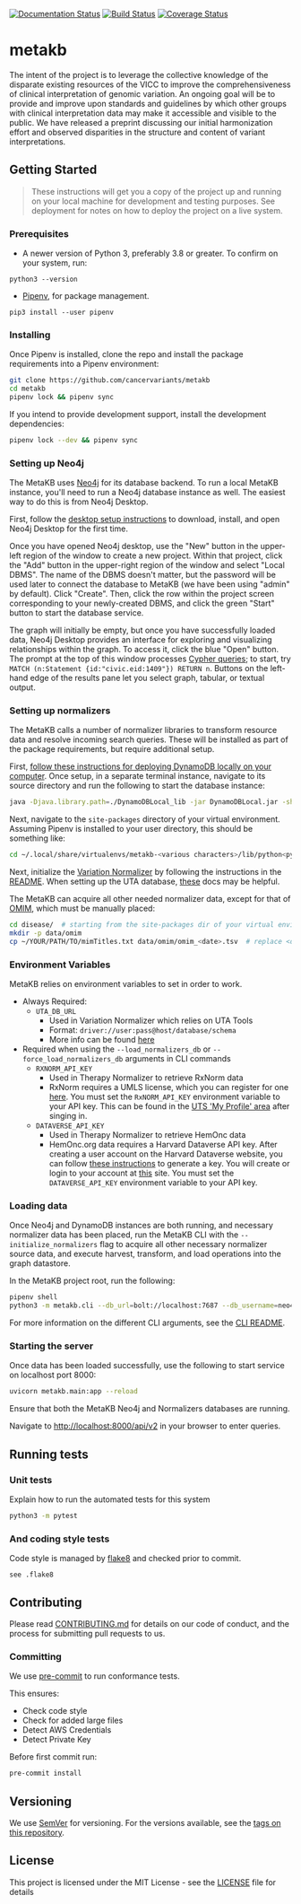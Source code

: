[![Documentation Status](https://readthedocs.org/projects/vicc-metakb/badge/?version=latest)](https://vicc-metakb.readthedocs.io/en/latest/?badge=latest) [![Build Status](https://travis-ci.org/cancervariants/metakb.svg?branch=main)](https://travis-ci.org/cancervariants/metakb) [![Coverage Status](https://coveralls.io/repos/github/cancervariants/metakb/badge.svg?branch=main)](https://coveralls.io/github/cancervariants/metakb?branch=main)

# metakb

The intent of the project is to leverage the collective knowledge of the disparate existing resources of the VICC to improve the comprehensiveness of clinical interpretation of genomic variation. An ongoing goal will be to provide and improve upon standards and guidelines by which other groups with clinical interpretation data may make it accessible and visible to the public. We have released a preprint discussing our initial harmonization effort and observed disparities in the structure and content of variant interpretations.

## Getting Started

> These instructions will get you a copy of the project up and running on your local machine for development and testing purposes. See deployment for notes on how to deploy the project on a live system.

### Prerequisites

* A newer version of Python 3, preferably 3.8 or greater. To confirm on your system, run:

```
python3 --version
```

* [Pipenv](https://pipenv.pypa.io/en/latest/), for package management.

```
pip3 install --user pipenv
```

### Installing


Once Pipenv is installed, clone the repo and install the package requirements into a Pipenv environment:

```sh
git clone https://github.com/cancervariants/metakb
cd metakb
pipenv lock && pipenv sync
```

If you intend to provide development support, install the development dependencies:

```sh
pipenv lock --dev && pipenv sync
```

### Setting up Neo4j

The MetaKB uses [Neo4j](https://neo4j.com/) for its database backend. To run a local MetaKB instance, you'll need to run a Neo4j database instance as well. The easiest way to do this is from Neo4j Desktop.

First, follow the [desktop setup instructions](https://neo4j.com/developer/neo4j-desktop) to download, install, and open Neo4j Desktop for the first time.

Once you have opened Neo4j desktop, use the "New" button in the upper-left region of the window to create a new project. Within that project, click the "Add" button in the upper-right region of the window and select "Local DBMS". The name of the DBMS doesn't matter, but the password will be used later to connect the database to MetaKB (we have been using "admin" by default). Click "Create". Then, click the row within the project screen corresponding to your newly-created DBMS, and click the green "Start" button to start the database service.

The graph will initially be empty, but once you have successfully loaded data, Neo4j Desktop provides an interface for exploring and visualizing relationships within the graph. To access it, click the blue "Open" button. The prompt at the top of this window processes [Cypher queries](https://neo4j.com/docs/cypher-refcard/current/); to start, try `MATCH (n:Statement {id:"civic.eid:1409"}) RETURN n`. Buttons on the left-hand edge of the results pane let you select graph, tabular, or textual output.


### Setting up normalizers

The MetaKB calls a number of normalizer libraries to transform resource data and resolve incoming search queries. These will be installed as part of the package requirements, but require additional setup.

First, [follow these instructions for deploying DynamoDB locally on your computer](https://docs.aws.amazon.com/amazondynamodb/latest/developerguide/DynamoDBLocal.DownloadingAndRunning.html). Once setup, in a separate terminal instance, navigate to its source directory and run the following to start the database instance:

```sh
java -Djava.library.path=./DynamoDBLocal_lib -jar DynamoDBLocal.jar -sharedDb
```

Next, navigate to the `site-packages` directory of your virtual environment. Assuming Pipenv is installed to your user directory, this should be something like:

```sh
cd ~/.local/share/virtualenvs/metakb-<various characters>/lib/python<python-version>/site-packages/  # replace <various characters> and <python-version>
```

Next, initialize the [Variation Normalizer](https://github.com/cancervariants/variation-normalization) by following the instructions in the [README](https://github.com/cancervariants/variation-normalization#installation). When setting up the UTA database, [these](https://github.com/ga4gh/vrs-python/tree/main/docs/setup_help) docs may be helpful.


The MetaKB can acquire all other needed normalizer data, except for that of [OMIM](https://www.omim.org/downloads), which must be manually placed:

```sh
cd disease/  # starting from the site-packages dir of your virtual environment's Python instance
mkdir -p data/omim
cp ~/YOUR/PATH/TO/mimTitles.txt data/omim/omim_<date>.tsv  # replace <date> with date of data acquisition formatted as YYYYMMDD
```

### Environment Variables

MetaKB relies on environment variables to set in order to work.

* Always Required:
  * `UTA_DB_URL`
    * Used in Variation Normalizer which relies on UTA Tools
    * Format: `driver://user:pass@host/database/schema`
    * More info can be found [here](https://github.com/GenomicMedLab/uta-tools#connecting-to-the-database)
* Required when using the `--load_normalizers_db` or `--force_load_normalizers_db` arguments in CLI commands
  * `RXNORM_API_KEY`
    * Used in Therapy Normalizer to retrieve RxNorm data
    * RxNorm requires a UMLS license, which you can register for one [here](https://www.nlm.nih.gov/research/umls/index.html). You must set the `RxNORM_API_KEY` environment variable to your API key. This can be found in the [UTS 'My Profile' area](https://uts.nlm.nih.gov/uts/profile) after singing in.
  * `DATAVERSE_API_KEY`
    * Used in Therapy Normalizer to retrieve HemOnc data
    * HemOnc.org data requires a Harvard Dataverse API key. After creating a user account on the Harvard Dataverse website, you can follow [these instructions](https://guides.dataverse.org/en/latest/user/account.html) to generate a key. You will create or login to your account at [this](https://dataverse.harvard.edu/) site. You must set the `DATAVERSE_API_KEY` environment variable to your API key.

### Loading data

Once Neo4j and DynamoDB instances are both running, and necessary normalizer data has been placed, run the MetaKB CLI with the `--initialize_normalizers` flag to acquire all other necessary normalizer source data, and execute harvest, transform, and load operations into the graph datastore.

In the MetaKB project root, run the following:

```sh
pipenv shell
python3 -m metakb.cli --db_url=bolt://localhost:7687 --db_username=neo4j --db_password=<neo4j-password-here> --load_normalizers_db
```

For more information on the different CLI arguments, see the [CLI README](docs/cli/README.md).

### Starting the server

Once data has been loaded successfully, use the following to start service on localhost port 8000:

```sh
uvicorn metakb.main:app --reload
```

Ensure that both the MetaKB Neo4j and Normalizers databases are running.

Navigate to [http://localhost:8000/api/v2](http://localhost:8000/api/v2) in your browser to enter queries.

## Running tests

### Unit tests

Explain how to run the automated tests for this system

```sh
python3 -m pytest
```


### And coding style tests

Code style is managed by [flake8](https://github.com/PyCQA/flake8) and checked prior to commit.

```
see .flake8

```

## Contributing

Please read [CONTRIBUTING.md](CONTRIBUTING.md) for details on our code of conduct, and the process for submitting pull requests to us.

### Committing

We use [pre-commit](https://pre-commit.com/#usage) to run conformance tests.

This ensures:

* Check code style
* Check for added large files
* Detect AWS Credentials
* Detect Private Key

Before first commit run:

```sh
pre-commit install
```

## Versioning

We use [SemVer](http://semver.org/) for versioning. For the versions available, see the [tags on this repository](https://github.com/cancervariants/metakb/tags).

## License

This project is licensed under the MIT License - see the [LICENSE](LICENSE) file for details
